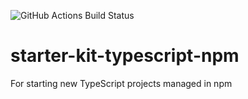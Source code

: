 ![GitHub Actions Build Status](https://github.com/huy-vuong/starter-kit-typescript-npm/actions/workflows/build.yml/badge.svg)

# starter-kit-typescript-npm
For starting new TypeScript projects managed in npm
